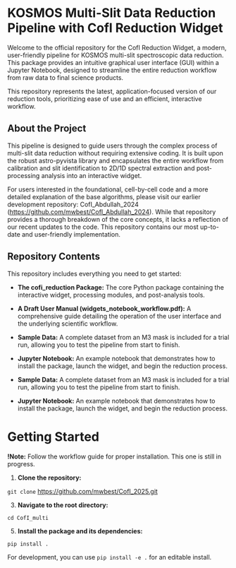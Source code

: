 # KOSMOS Multi-Slit Data Reduction Pipeline with CofI Reduction Widget

Welcome to the official repository for the CofI Reduction Widget, a modern, user-friendly pipeline for KOSMOS multi-slit spectroscopic data reduction. This package provides an intuitive graphical user interface (GUI) within a Jupyter Notebook, designed to streamline the entire reduction workflow from raw data to final science products.

This repository represents the latest, application-focused version of our reduction tools, prioritizing ease of use and an efficient, interactive workflow.

## About the Project

This pipeline is designed to guide users through the complex process of multi-slit data reduction without requiring extensive coding. It is built upon the robust astro-pyvista library and encapsulates the entire workflow from calibration and slit identification to 2D/1D spectral extraction and post-processing analysis into an interactive widget.

For users interested in the foundational, cell-by-cell code and a more detailed explanation of the base algorithms, please visit our earlier development repository: CofI_Abdullah_2024 (https://github.com/mwbest/CofI_Abdullah_2024). While that repository provides a thorough breakdown of the core concepts, it lacks a reflection of our recent updates to the code. This repository contains our most up-to-date and user-friendly implementation.

## Repository Contents

This repository includes everything you need to get started:

- **The cofi_reduction Package:** The core Python package containing the interactive widget, processing modules, and post-analysis tools.

- **A Draft User Manual (widgets_notebook_workflow.pdf):** A comprehensive guide detailing the operation of the user interface and the underlying scientific workflow.

- **Sample Data:** A complete dataset from an M3 mask is included for a trial run, allowing you to test the pipeline from start to finish.

- **Jupyter Notebook:** An example notebook that demonstrates how to install the package, launch the widget, and begin the reduction process.

- **Sample Data:** A complete dataset from an M3 mask is included for a trial run, allowing you to test the pipeline from start to finish.

- **Jupyter Notebook:** An example notebook that demonstrates how to install the package, launch the widget, and begin the reduction process.

# Getting Started
**!Note:** Follow the workflow guide for proper installation. This one is still in progress.

1. **Clone the repository:**

  ```git clone``` https://github.com/mwbest/CofI_2025.git

3. **Navigate to the root directory:**

  ```cd CofI_multi```

5. **Install the package and its dependencies:**

  ```pip install .```

For development, you can use ```pip install -e .``` for an editable install.
